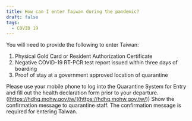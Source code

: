 ```yaml
---
title: How can I enter Taiwan during the pandemic?
draft: false
tags:
  - COVID 19
---
```

You will need to provide the following to enter Taiwan:

1. Physical Gold Card or Resident Authorization Certificate
2. Negative COVID-19 RT-PCR test report issued within three days of boarding
3. Proof of stay at a government approved location of quarantine

Please use your mobile phone to log into the Quarantine System for Entry and fill out the health declaration form prior to your departure. ([https://hdhq.mohw.gov.tw/](<https://hdhq.mohw.gov.tw/>)) Show the confirmation message to quarantine staff. The confirmation message is required for entering Taiwan.
